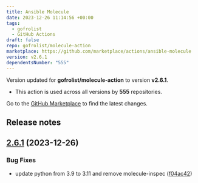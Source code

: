 ```yaml
---
title: Ansible Molecule
date: 2023-12-26 11:14:56 +00:00
tags:
  - gofrolist
  - GitHub Actions
draft: false
repo: gofrolist/molecule-action
marketplace: https://github.com/marketplace/actions/ansible-molecule
version: v2.6.1
dependentsNumber: "555"
---
```



Version updated for **gofrolist/molecule-action** to version **v2.6.1**.
- This action is used across all versions by **555** repositories.

Go to the [GitHub Marketplace](https://github.com/marketplace/actions/ansible-molecule) to find the latest changes.

## Release notes

## [2.6.1](https://github.com/gofrolist/molecule-action/compare/v2.6.0...v2.6.1) (2023-12-26)


### Bug Fixes

* update python from 3.9 to 3.11 and remove molecule-inspec ([f04ac42](https://github.com/gofrolist/molecule-action/commit/f04ac42ff1db28f2b11786111a3a2f6824f28884))





